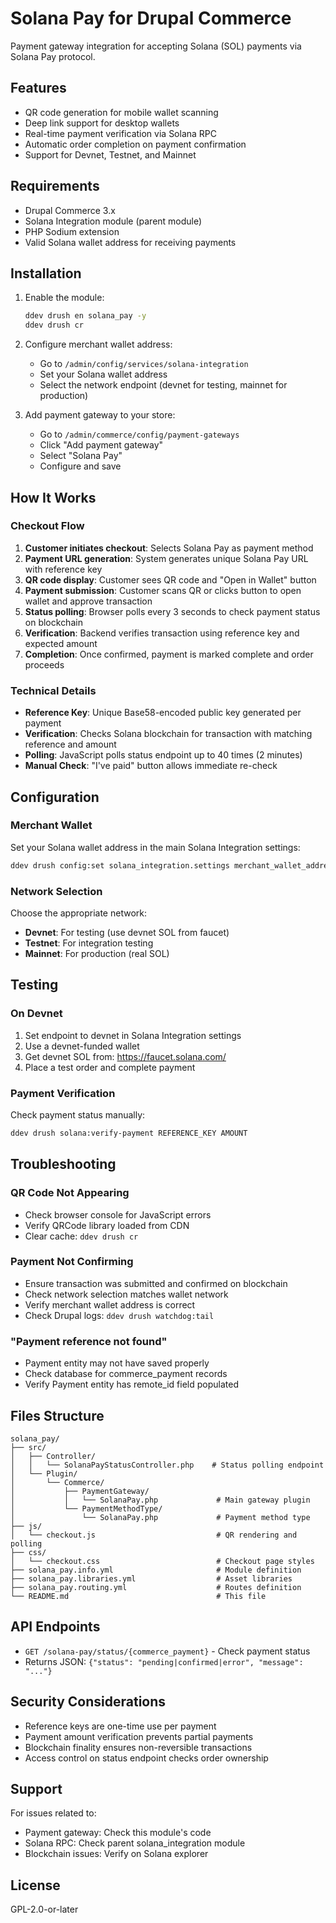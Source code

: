# Solana Pay for Drupal Commerce

Payment gateway integration for accepting Solana (SOL) payments via Solana Pay protocol.

## Features

- QR code generation for mobile wallet scanning
- Deep link support for desktop wallets
- Real-time payment verification via Solana RPC
- Automatic order completion on payment confirmation
- Support for Devnet, Testnet, and Mainnet

## Requirements

- Drupal Commerce 3.x
- Solana Integration module (parent module)
- PHP Sodium extension
- Valid Solana wallet address for receiving payments

## Installation

1. Enable the module:
   ```bash
   ddev drush en solana_pay -y
   ddev drush cr
   ```

2. Configure merchant wallet address:
   - Go to `/admin/config/services/solana-integration`
   - Set your Solana wallet address
   - Select the network endpoint (devnet for testing, mainnet for production)

3. Add payment gateway to your store:
   - Go to `/admin/commerce/config/payment-gateways`
   - Click "Add payment gateway"
   - Select "Solana Pay"
   - Configure and save

## How It Works

### Checkout Flow

1. **Customer initiates checkout**: Selects Solana Pay as payment method
2. **Payment URL generation**: System generates unique Solana Pay URL with reference key
3. **QR code display**: Customer sees QR code and "Open in Wallet" button
4. **Payment submission**: Customer scans QR or clicks button to open wallet and approve transaction
5. **Status polling**: Browser polls every 3 seconds to check payment status on blockchain
6. **Verification**: Backend verifies transaction using reference key and expected amount
7. **Completion**: Once confirmed, payment is marked complete and order proceeds

### Technical Details

- **Reference Key**: Unique Base58-encoded public key generated per payment
- **Verification**: Checks Solana blockchain for transaction with matching reference and amount
- **Polling**: JavaScript polls status endpoint up to 40 times (2 minutes)
- **Manual Check**: "I've paid" button allows immediate re-check

## Configuration

### Merchant Wallet

Set your Solana wallet address in the main Solana Integration settings:
```bash
ddev drush config:set solana_integration.settings merchant_wallet_address YOUR_WALLET_ADDRESS
```

### Network Selection

Choose the appropriate network:
- **Devnet**: For testing (use devnet SOL from faucet)
- **Testnet**: For integration testing
- **Mainnet**: For production (real SOL)

## Testing

### On Devnet

1. Set endpoint to devnet in Solana Integration settings
2. Use a devnet-funded wallet
3. Get devnet SOL from: https://faucet.solana.com/
4. Place a test order and complete payment

### Payment Verification

Check payment status manually:
```bash
ddev drush solana:verify-payment REFERENCE_KEY AMOUNT
```

## Troubleshooting

### QR Code Not Appearing

- Check browser console for JavaScript errors
- Verify QRCode library loaded from CDN
- Clear cache: `ddev drush cr`

### Payment Not Confirming

- Ensure transaction was submitted and confirmed on blockchain
- Check network selection matches wallet network
- Verify merchant wallet address is correct
- Check Drupal logs: `ddev drush watchdog:tail`

### "Payment reference not found"

- Payment entity may not have saved properly
- Check database for commerce_payment records
- Verify Payment entity has remote_id field populated

## Files Structure

```
solana_pay/
├── src/
│   ├── Controller/
│   │   └── SolanaPayStatusController.php    # Status polling endpoint
│   └── Plugin/
│       └── Commerce/
│           ├── PaymentGateway/
│           │   └── SolanaPay.php             # Main gateway plugin
│           └── PaymentMethodType/
│               └── SolanaPay.php             # Payment method type
├── js/
│   └── checkout.js                           # QR rendering and polling
├── css/
│   └── checkout.css                          # Checkout page styles
├── solana_pay.info.yml                       # Module definition
├── solana_pay.libraries.yml                  # Asset libraries
├── solana_pay.routing.yml                    # Routes definition
└── README.md                                 # This file
```

## API Endpoints

- `GET /solana-pay/status/{commerce_payment}` - Check payment status
- Returns JSON: `{"status": "pending|confirmed|error", "message": "..."}`

## Security Considerations

- Reference keys are one-time use per payment
- Payment amount verification prevents partial payments
- Blockchain finality ensures non-reversible transactions
- Access control on status endpoint checks order ownership

## Support

For issues related to:
- Payment gateway: Check this module's code
- Solana RPC: Check parent solana_integration module
- Blockchain issues: Verify on Solana explorer

## License

GPL-2.0-or-later
